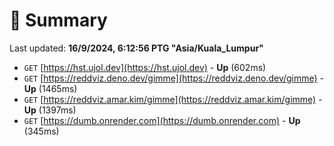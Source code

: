 # 📖 Summary
Last updated: **16/9/2024, 6:12:56 PTG "Asia/Kuala_Lumpur"**

- `GET` [https://hst.ujol.dev](https://hst.ujol.dev) - **Up** (602ms)
- `GET` [https://reddviz.deno.dev/gimme](https://reddviz.deno.dev/gimme) - **Up** (1465ms)
- `GET` [https://reddviz.amar.kim/gimme](https://reddviz.amar.kim/gimme) - **Up** (1397ms)
- `GET` [https://dumb.onrender.com](https://dumb.onrender.com) - **Up** (345ms)
